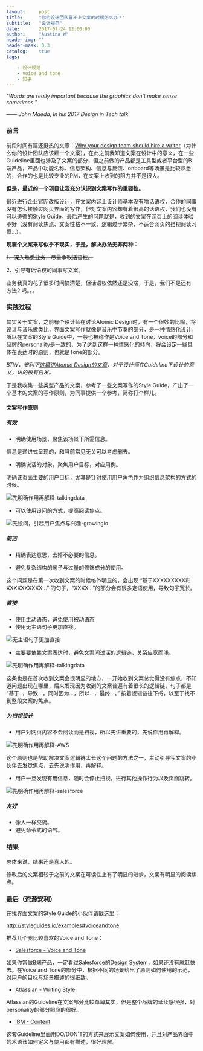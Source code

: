```yaml
---
layout:     post
title:      "你的设计团队雇不上文案的时候怎么办？"
subtitle:   "设计规范"
date:       2017-07-24 12:00:00
author:     "Austina W"
header-img: ""
header-mask: 0.3
catalog:    true
tags:

    - 设计规范
    - voice and tone
    - 知乎
---
```




*"Words are really important because the graphics don’t make sense sometimes."*

*—— John Maeda, In his 2017 Design in Tech talk*



### 前言

前段时间有篇还挺热的文章：[Why your design team should hire a writer](https://medium.com/dropbox-design/why-your-design-team-should-hire-a-writer-24d55f1e2d4a)（为什么你的设计团队应该雇一个文案），在此之前我知道文案在设计中的意义，在一些Guideline里面也涉及了文案的部分，但之前做的产品都是工具型或者平台型的B端产品，产品中功能名称、信息架构、信息与反馈、onboard等场景是比较熟悉的，合作的也是比较专业的PM，在文案上收到的阻力并不是很大。



**但是，最近的一个项目让我充分认识到文案写作的重要性。**

最近进行企业官网改版设计，在文案内容上设计师基本没有啥话语权，合作的同事没有怎么接触过网页界面的写作，但对文案内容却有着很高的话语权，我们也没有可以遵循的Style Guide。最后产生的问题就是，收到的文案在网页上的阅读体验不好（没有阅读焦点、文案性格不一致、逻辑过于繁杂、不适合网页的扫视阅读习惯…）。



**现雇个文案来写似乎不现实，于是，解决办法无非两种：**

~~1、深入熟悉业务，尽量争取话语权。~~

2、引导有话语权的同事写文案。

业务我真的花了很多时间搞清楚，但话语权依然还是没啥，于是，我们不是还有 方法2 吗。。。



### 实践过程

其实关于文案，之前有个设计师在讨论Atomic Design时，有一个很妙的比喻，将设计与音乐做类比，界面文案写作就像是音乐中节奏的部分，是一种情感化设计。所以在文案的Style Guide中，一般也被称作是Voice and Tone，voice的部分和品牌的personality是一致的，为了达到这样一种情感化的倾向，将会设定一些具体在表达时的原则，也就是Tone的部分。

*BTW，安利下[这篇讲Atomic Design的文章]()，对于设计师在Guideline下设计的意义，讲的很有启发。*



于是我收集一些类型产品的文案，参考了一些文案写作的Style Guide，产出了一个基本的文案的写作原则，为同事提供一个参考，简称打个样儿。



#### 文案写作原则

##### 有效

- 明确使用场景，聚焦该场景下所需信息。


信息是递进式呈现的，和当前常见无关可以考虑删去。

- 明确说话的对象，聚焦用户目标，对应用例。

明确该页面主要的用户目标，尤其是针对使用用户角色作为组织信息架构的方式的时候。

![先明确作用再解释-talkingdata](http://omqsjp4nk.bkt.clouddn.com/%E8%85%BE%E8%AE%AF)

- 可以使用设问的方式，提高阅读焦点。

![先设问，引起用户焦点与兴趣-growingio](http://omqsjp4nk.bkt.clouddn.com/growingio)





##### 简洁

- 精确表达意思，去掉不必要的信息。


- 避免复杂结构的句子与过量的修饰成分的使用。


这个问题是在第一次收到文案的时候格外明显的，会出现 “基于XXXXXXXXX和XXXXXXXXXX...” 的句子，“XXXX...”的部分会有很多定语使用，导致句子冗长。


##### 直接

- 使用主动语态，避免使用被动语态
- 使用无主语句子更加直接。

![无主语句子更加直接](http://omqsjp4nk.bkt.clouddn.com/%E8%85%BE%E8%AE%AF%E7%A4%BE%E4%BA%A4%E5%B9%BF%E5%91%8A)

- 主要要依靠文案表达时，避免文案间过深的逻辑链，关系应宽而浅。

![先明确作用再解释-talkingdata](http://omqsjp4nk.bkt.clouddn.com/talkingdata)

这条也是在首次收到文案会很明显的地方，一开始收到文案总觉得没有焦点，不知道问题出现在哪里，后来发现因为收到的文案普遍有着很长的逻辑链，句子都是 “基于..，导致…，同时因为…，所以…，最终…。” 按着逻辑链往下捋，以至于找不到整段文案的焦点。





##### 为扫视设计

- 用户对网页内容不会阅读而是扫视，所以先讲重要的，先说作用再解释。

![先明确作用再解释-AWS](http://omqsjp4nk.bkt.clouddn.com/AWS)

这个原则也是帮助解决文案逻辑链太长这个问题的方法之一，主动引导写文案的小伙伴去发觉焦点，去先说明作用，再解释。





- 用户一旦发现有用信息，随时会停止扫视，进行其他操作行为以及页面跳转。

![先明确作用再解释-salesforce](http://omqsjp4nk.bkt.clouddn.com/salesforces)





##### 友好

- 像人一样交流。
- 避免命令式的语气。




### 结果

总体来说，结果还是喜人的。

修改后的文案相较于之前的文案在可读性上有了明显的进步，文案有明显的阅读焦点。





### 最后（资源安利）

在找界面文案的Style Guide的小伙伴请戳这里：

http://styleguides.io/examples#voiceandtone



推荐几个我比较喜欢的Voice and Tone：

- [Salesforce - Voice and Tone ](https://www.lightningdesignsystem.com/assets/downloads/salesforce-voice-and-tone.pdf?)

如果你常做B端产品，一定看过[Salesforce的Design System](https://www.lightningdesignsystem.com/)，如果还没有就赶快去。在Voice and Tone的部分中，根据不同的场景给出了原则如何使用的示范，对用户的目标与场景描述的很细致。

- [Atlassian - Writing Style](https://atlassian.design/guidelines/brand/writing-style)

Atlassian的Guideline在文案部分比较单薄其实，但是整个品牌的延续感很强，对personality的部分照应的很好。

- [IBM -  Content](http://carbondesignsystem.com/guidelines/content/general)

这套Guideline里面用DO/DON'T的方式来展示文案如何使用，并且对产品界面中的术语该如何定义与使用都有描述，很好理解。



